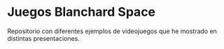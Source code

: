 # Juegos Blanchard Space
Repositorio con diferentes ejemplos de videojuegos que he mostrado en distintas presentaciones.
